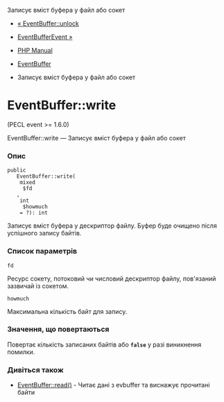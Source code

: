 Записує вміст буфера у файл або сокет

-   [« EventBuffer::unlock](eventbuffer.unlock.html)
    
-   [EventBufferEvent »](class.eventbufferevent.html)
    
-   [PHP Manual](index.html)
    
-   [EventBuffer](class.eventbuffer.html)
    
-   Записує вміст буфера у файл або сокет
    

# EventBuffer::write

(PECL event >= 1.6.0)

EventBuffer::write — Записує вміст буфера у файл або сокет

### Опис

```methodsynopsis
public
   EventBuffer::write(
    mixed
     $fd
   , 
    int
     $howmuch
    = ?): int
```

Записує вміст буфера у дескриптор файлу. Буфер буде очищено після успішного запису байтів.

### Список параметрів

`fd`

Ресурс сокету, потоковий чи числовий дескриптор файлу, пов'язаний зазвичай із сокетом.

`howmuch`

Максимальна кількість байт для запису.

### Значення, що повертаються

Повертає кількість записаних байтів або **`false`** у разі виникнення помилки.

### Дивіться також

-   [EventBuffer::read()](eventbuffer.read.html) - Читає дані з evbuffer та виснажує прочитані байти